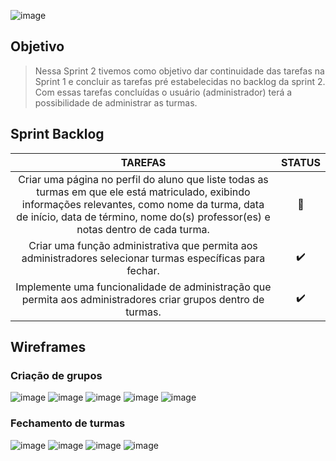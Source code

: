 ![image](https://github.com/Porygon-Users/API-Porygon/assets/145280630/c11fd94e-345a-4fee-85a2-79ef5940a5d3)


## Objetivo
> Nessa Sprint 2 tivemos como objetivo dar continuidade das tarefas na Sprint 1 e concluir as tarefas pré estabelecidas no backlog da sprint 2. Com essas tarefas concluídas o usuário (administrador) terá a possibilidade de administrar as turmas.


## Sprint Backlog
| TAREFAS | STATUS |
| :-----------: | :-----: |
| Criar uma página no perfil do aluno que liste todas as turmas em que ele está matriculado, exibindo informações relevantes, como nome da turma, data de início, data de término, nome do(s) professor(es) e notas dentro de cada turma. | 🚧 |
| Criar uma função administrativa que permita aos administradores selecionar turmas específicas para fechar. | ✔️ |
| Implemente uma funcionalidade de administração que permita aos administradores criar grupos dentro de turmas. | ✔️ |


## Wireframes

### Criação de grupos
![image](https://github.com/Porygon-Users/API-Porygon/assets/145280630/9f842235-291f-4400-bfc8-08c37630aeaa)
![image](https://github.com/Porygon-Users/API-Porygon/assets/145280630/04cb480a-d64f-490a-aa17-808a09e85d0a)
![image](https://github.com/Porygon-Users/API-Porygon/assets/145280630/e154a849-9844-4a8b-9f03-ec89e39cc791)
![image](https://github.com/Porygon-Users/API-Porygon/assets/145280630/d02a5f42-aefa-45a3-9b72-7b0d190d112c)
![image](https://github.com/Porygon-Users/API-Porygon/assets/145280630/74f190ad-ffb6-4968-a91a-1198430286c1)


### Fechamento de turmas
![image](https://github.com/Porygon-Users/API-Porygon/assets/145280630/5d123edd-581f-4727-8eaa-5c4287294cb4)
![image](https://github.com/Porygon-Users/API-Porygon/assets/145280630/7c420565-b03e-4b54-9449-63d48a57d347)
![image](https://github.com/Porygon-Users/API-Porygon/assets/145280630/160a6174-8fa6-4f17-bc4b-af1d9512a589)
![image](https://github.com/Porygon-Users/API-Porygon/assets/145280630/8e1467a8-2c95-466a-a770-8e56946b00b3)

